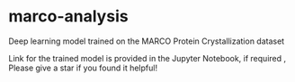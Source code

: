 # marco-analysis
Deep learning model trained on the MARCO Protein Crystallization dataset


Link for the trained model is provided in the Jupyter Notebook, if required ,
Please give a star if you found it helpful!
